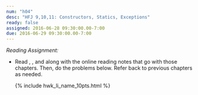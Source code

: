 ```yaml
---
num: "h04"
desc: "HFJ 9,10,11: Constructors, Statics, Exceptions"
ready: false
assigned: 2016-06-28 09:30:00.00-7:00
due: 2016-06-29 09:30:00.00-7:00
---
```


*Reading Assignment:* 

* Read <span data-hfj="9"></span>, <span data-hfj="10"></span>, and <span data-hfj="11"></span>along with the online reading notes that go with those chapters. Then, do the problems below.   Refer back to previous chapters as needed.

<ol>

{% include hwk_li_name_10pts.html %}

</ol>
